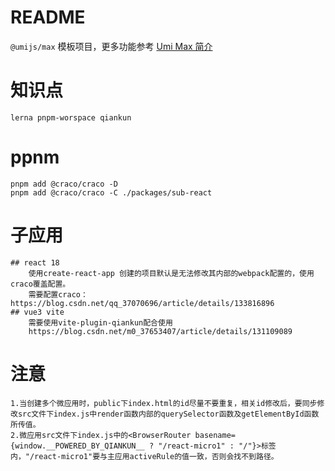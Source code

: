 # README

`@umijs/max` 模板项目，更多功能参考 [Umi Max 简介](https://umijs.org/docs/max/introduce)

# 知识点

    lerna pnpm-worspace qiankun

# ppnm

    pnpm add @craco/craco -D
    pnpm add @craco/craco -C ./packages/sub-react

# 子应用

    ## react 18
        使用create-react-app 创建的项目默认是无法修改其内部的webpack配置的，使用craco覆盖配置。
        需要配置craco： https://blog.csdn.net/qq_37070696/article/details/133816896
    ## vue3 vite
        需要使用vite-plugin-qiankun配合使用
        https://blog.csdn.net/m0_37653407/article/details/131109089

# 注意

    1.当创建多个微应用时，public下index.html的id尽量不要重复，相关id修改后，要同步修改src文件下index.js中render函数内部的querySelector函数及getElementById函数所传值。
    2.微应用src文件下index.js中的<BrowserRouter basename={window.__POWERED_BY_QIANKUN__ ? "/react-micro1" : "/"}>标签内，"/react-micro1"要与主应用activeRule的值一致，否则会找不到路径。
